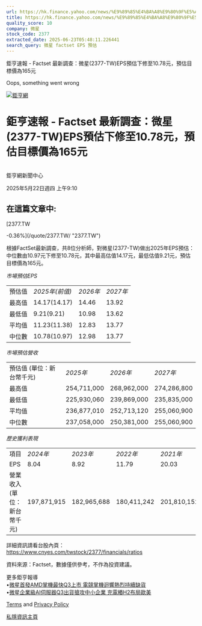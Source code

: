 ```yaml
---
url: https://hk.finance.yahoo.com/news/%E9%89%85%E4%BA%A8%E9%80%9F%E5%A0%B1-factset-%E6%9C%80%E6%96%B0%E8%AA%BF%E6%9F%A5-%E5%BE%AE%E6%98%9F-2377-141030947.html
title: https://hk.finance.yahoo.com/news/%E9%89%85%E4%BA%A8%E9%80%9F%E5%A0%B1-factset-%E6%9C%80%E6%96%B0%E8
quality_score: 10
company: 微星
stock_code: 2377
extracted_date: 2025-06-23T05:48:11.226441
search_query: 微星 factset EPS 預估
---
```


鉅亨速報 - Factset 最新調查：微星(2377-TW)EPS預估下修至10.78元，預估目標價為165元 


Oops, something went wrong

 

[![鉅亨網](https://s.yimg.com/ny/api/res/1.2/UM5hrThmhlnSiBO4o4qlLg--/YXBwaWQ9aGlnaGxhbmRlcjt3PTE0NjtoPTQ4O2NmPXdlYnA-/https://s.yimg.com/os/creatr-uploaded-images/2020-01/147c7630-36ab-11ea-ae7c-5ee7a0016555)](http://www.cnyes.com/ "鉅亨網")

# 鉅亨速報 - Factset 最新調查：微星(2377-TW)EPS預估下修至10.78元，預估目標價為165元

![](data:image/gif;base64,R0lGODlhAQABAIAAAAAAAP///ywAAAAAAQABAAACAUwAOw==)

鉅亨網新聞中心

2025年5月22日週四 上午9:10

## 在這篇文章中:

[2377.TW

-0.36%](/quote/2377.TW/ "2377.TW")

根據FactSet最新調查，共8位分析師，對微星(2377-TW)做出2025年EPS預估：中位數由10.97元下修至10.78元，其中最高估值14.17元，最低估值9.21元，預估目標價為165元。

*市場預估EPS*

|  |  |  |  |
| --- | --- | --- | --- |
| 預估值 | *2025年(前值)* | *2026年* | *2027年* |
| 最高值 | 14.17(14.17) | 14.46 | 13.92 |
| 最低值 | 9.21(9.21) | 10.98 | 13.62 |
| 平均值 | 11.23(11.38) | 12.83 | 13.77 |
| 中位數 | 10.78(10.97) | 12.98 | 13.77 |

*市場預估營收*

|  |  |  |  |
| --- | --- | --- | --- |
| 預估值 (單位：新台幣千元) | *2025年* | *2026年* | *2027年* |
| 最高值 | 254,711,000 | 268,962,000 | 274,286,800 |
| 最低值 | 225,930,060 | 239,869,000 | 235,835,000 |
| 平均值 | 236,877,010 | 252,713,120 | 255,060,900 |
| 中位數 | 237,058,000 | 250,381,000 | 255,060,900 |

*歷史獲利表現*

|  |  |  |  |  |
| --- | --- | --- | --- | --- |
| 項目 | *2024年* | *2023年* | *2022年* | *2021年* |
| EPS | 8.04 | 8.92 | 11.79 | 20.03 |
| 營業收入 (單位：新台幣千元) | 197,871,915 | 182,965,688 | 180,411,242 | 201,810,152 |

詳細資訊請看台股內頁：  
<https://www.cnyes.com/twstock/2377/financials/ratios>

資料來源：Factset，數據僅供參考，不作為投資建議。

更多鉅亨報導  
•[微星首發AMD掌機最快Q3上市 電競掌機迴響熱烈持續缺貨](https://news.cnyes.com/news/id/5989679?utm_source=yahoo&utm_medium=RSS&utm_campaign=relate)  
•[微星企業級AI伺服器Q3出貨搶攻中小企業 充電樁H2布局歐美](https://news.cnyes.com/news/id/5989688?utm_source=yahoo&utm_medium=RSS&utm_campaign=relate)

[Terms](https://guce.yahoo.com/terms?locale=zh-Hant-HK)  and [Privacy Policy](https://guce.yahoo.com/privacy-policy?locale=zh-Hant-HK)

[私隱資訊主頁](https://guce.yahoo.com/privacy-dashboard?locale=zh-Hant-HK)